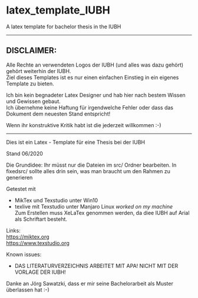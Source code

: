 # latex_template_IUBH
A latex template for bachelor thesis in the IUBH

**********************************************************************************************************
## DISCLAIMER:  
Alle Rechte an verwendeten Logos der IUBH (und alles was dazu gehört) gehört weiterhin der IUBH.  
Ziel dieses Templates ist es nur einen einfachen Einstieg in ein eigenes Template zu bieten.  
  
Ich bin kein begnadeter Latex Designer und hab hier nach bestem Wissen und Gewissen gebaut.  
Ich übernehme keine Haftung für irgendwelche Fehler oder dass das Dokument dem neuesten Stand entspricht!  
  
Wenn ihr konstruktive Kritik habt ist die jederzeit willkommen :-)  
**********************************************************************************************************

Dies ist ein Latex - Template für eine Thesis bei der IUBH

Stand 06/2020

Die Grundidee:
Ihr müsst nur die Dateien im src/ Ordner bearbeiten.
In fixedsrc/ sollte alles drin sein, was man braucht um den Rahmen zu generieren

Getestet mit  
* MikTex und Texstudio unter Win10 
* texlive mit Texstudio unter Manjaro Linux
*worked on my machine*  
Zum Erstellen muss XeLaTex genommen werden, da diee IUBH auf Arial als Schriftart besteht.  
  
Links:  
https://miktex.org  
https://www.texstudio.org  
  
Known issues:
* DAS LITERATURVERZEICHNIS ARBEITET MIT APA! NICHT MIT DER VORLAGE DER IUBH!

Danke an Jörg Sawatzki, dass er mir seine Bachelorarbeit als Muster überlassen hat :-)
